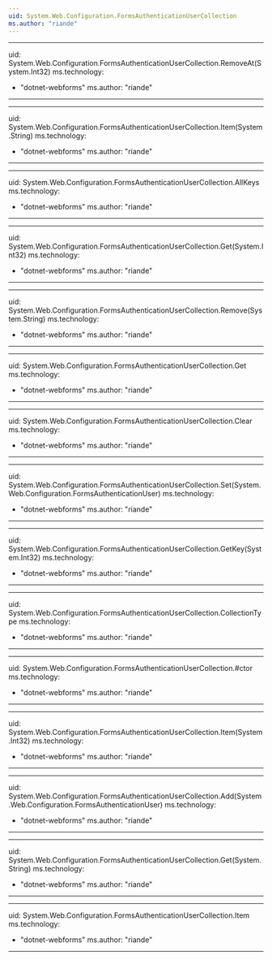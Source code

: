 ```yaml
---
uid: System.Web.Configuration.FormsAuthenticationUserCollection
ms.author: "riande"
---
```


---
uid: System.Web.Configuration.FormsAuthenticationUserCollection.RemoveAt(System.Int32)
ms.technology: 
  - "dotnet-webforms"
ms.author: "riande"
---

---
uid: System.Web.Configuration.FormsAuthenticationUserCollection.Item(System.String)
ms.technology: 
  - "dotnet-webforms"
ms.author: "riande"
---

---
uid: System.Web.Configuration.FormsAuthenticationUserCollection.AllKeys
ms.technology: 
  - "dotnet-webforms"
ms.author: "riande"
---

---
uid: System.Web.Configuration.FormsAuthenticationUserCollection.Get(System.Int32)
ms.technology: 
  - "dotnet-webforms"
ms.author: "riande"
---

---
uid: System.Web.Configuration.FormsAuthenticationUserCollection.Remove(System.String)
ms.technology: 
  - "dotnet-webforms"
ms.author: "riande"
---

---
uid: System.Web.Configuration.FormsAuthenticationUserCollection.Get
ms.technology: 
  - "dotnet-webforms"
ms.author: "riande"
---

---
uid: System.Web.Configuration.FormsAuthenticationUserCollection.Clear
ms.technology: 
  - "dotnet-webforms"
ms.author: "riande"
---

---
uid: System.Web.Configuration.FormsAuthenticationUserCollection.Set(System.Web.Configuration.FormsAuthenticationUser)
ms.technology: 
  - "dotnet-webforms"
ms.author: "riande"
---

---
uid: System.Web.Configuration.FormsAuthenticationUserCollection.GetKey(System.Int32)
ms.technology: 
  - "dotnet-webforms"
ms.author: "riande"
---

---
uid: System.Web.Configuration.FormsAuthenticationUserCollection.CollectionType
ms.technology: 
  - "dotnet-webforms"
ms.author: "riande"
---

---
uid: System.Web.Configuration.FormsAuthenticationUserCollection.#ctor
ms.technology: 
  - "dotnet-webforms"
ms.author: "riande"
---

---
uid: System.Web.Configuration.FormsAuthenticationUserCollection.Item(System.Int32)
ms.technology: 
  - "dotnet-webforms"
ms.author: "riande"
---

---
uid: System.Web.Configuration.FormsAuthenticationUserCollection.Add(System.Web.Configuration.FormsAuthenticationUser)
ms.technology: 
  - "dotnet-webforms"
ms.author: "riande"
---

---
uid: System.Web.Configuration.FormsAuthenticationUserCollection.Get(System.String)
ms.technology: 
  - "dotnet-webforms"
ms.author: "riande"
---

---
uid: System.Web.Configuration.FormsAuthenticationUserCollection.Item
ms.technology: 
  - "dotnet-webforms"
ms.author: "riande"
---
